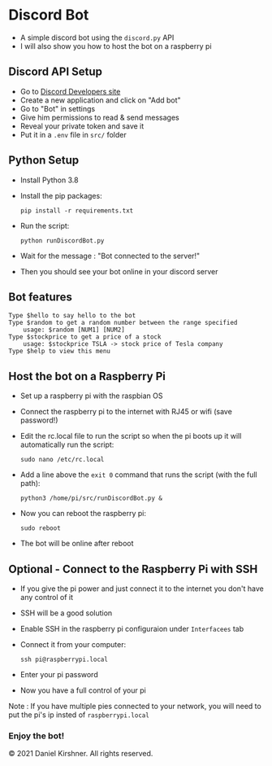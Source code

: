 # Discord Bot
- A simple discord bot using the `discord.py` API
- I will also show you how to host the bot on a raspberry pi

## Discord API Setup

- Go to [Discord Developers site](https://discord.com/developers/)
- Create a new application and click on "Add bot"
- Go to "Bot" in settings
- Give him permissions to read & send messages
- Reveal your private token and save it
- Put it in a `.env` file in `src/` folder  

## Python Setup

- Install Python 3.8
- Install the pip packages:

    `pip install -r requirements.txt`

- Run the script:
    
    `python runDiscordBot.py`

- Wait for the message : "Bot connected to the server!"
- Then you should see your bot online in your discord server

## Bot features
```
Type $hello to say hello to the bot
Type $random to get a random number between the range specified
    usage: $random [NUM1] [NUM2]
Type $stockprice to get a price of a stock
    usage: $stockprice TSLA -> stock price of Tesla company
Type $help to view this menu
```

## Host the bot on a Raspberry Pi

- Set up a raspberry pi with the raspbian OS
- Connect the raspberry pi to the internet with RJ45 or wifi (save password!)
- Edit the rc.local file to run the script so when the pi boots up it will automatically run the script:
    
    `sudo nano /etc/rc.local`
- Add a line above the `exit 0` command that runs the script (with the full path):

    `python3 /home/pi/src/runDiscordBot.py &`

- Now you can reboot the raspberry pi:

    `sudo reboot`

- The bot will be online after reboot

## Optional - Connect to the Raspberry Pi with SSH
- If you give the pi power and just connect it to the internet you don't have any control of it 
- SSH will be a good solution 
- Enable SSH in the raspberry pi configuraion under `Interfacees` tab
- Connect it from your computer:

    `ssh pi@raspberrypi.local`
- Enter your pi password
- Now you have a full control of your pi

Note : If you have multiple pies connected to your network, you will need to put the pi's ip insted of `raspberrypi.local`

### Enjoy the bot!
© 2021 Daniel Kirshner. All rights reserved.

